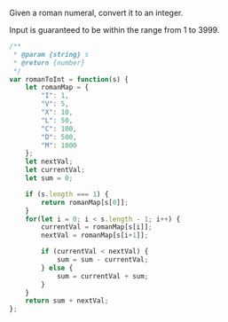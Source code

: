 Given a roman numeral, convert it to an integer.

Input is guaranteed to be within the range from 1 to 3999.

```js
/**
 * @param {string} s
 * @return {number}
 */
var romanToInt = function(s) {
    let romanMap = {
        "I": 1,
        "V": 5,
        "X": 10,
        "L": 50,
        "C": 100,
        "D": 500,
        "M": 1000
    };
    let nextVal;
    let currentVal;
    let sum = 0;

    if (s.length === 1) {
        return romanMap[s[0]];
    }
    for(let i = 0; i < s.length - 1; i++) {
        currentVal = romanMap[s[i]];
        nextVal = romanMap[s[i+1]];

        if (currentVal < nextVal) {
            sum = sum - currentVal;
        } else {
            sum = currentVal + sum;
        }
    }
    return sum + nextVal;
};
```
